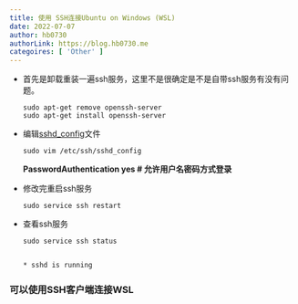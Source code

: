 ```yaml
---
title: 使用 SSH连接Ubuntu on Windows (WSL)
date: 2022-07-07
author: hb0730
authorLink: https://blog.hb0730.me
categoires: [ 'Other' ]
---
```


* 首先是卸载重装一遍ssh服务，这里不是很确定是不是自带ssh服务有没有问题。

  ```shell
  sudo apt-get remove openssh-server
  sudo apt-get install openssh-server
  ```

* 编辑[sshd_config](https://ubuntu.com/server/docs/service-openssh)文件

  ```shell
  sudo vim /etc/ssh/sshd_config
  ```

  **PasswordAuthentication yes # 允许用户名密码方式登录**

* 修改完重启ssh服务

  ```shell
  sudo service ssh restart
  ```

* 查看ssh服务

  ```shell
  sudo service ssh status
  
  
  * sshd is running
  ```

  



### 可以使用SSH客户端连接WSL

